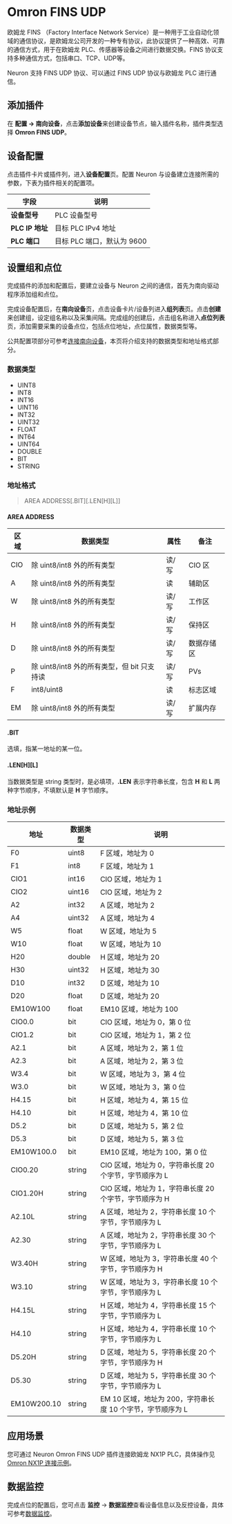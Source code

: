 # Omron FINS UDP

欧姆龙 FINS （Factory Interface Network Service）是一种用于工业自动化领域的通信协议，是欧姆龙公司开发的一种专有协议，此协议提供了一种高效、可靠的通信方式，用于在欧姆龙 PLC、传感器等设备之间进行数据交换。FINS 协议支持多种通信方式，包括串口、TCP、UDP等。

Neuron 支持 FINS UDP 协议、可以通过 FINS UDP 协议与欧姆龙 PLC 进行通信。

## 添加插件

在 **配置 -> 南向设备**，点击**添加设备**来创建设备节点，输入插件名称，插件类型选择 **Omron FINS UDP**。

## 设备配置

点击插件卡片或插件列，进入**设备配置**页。配置 Neuron 与设备建立连接所需的参数，下表为插件相关的配置项。

| 字段            | 说明                       |
| --------------- | -------------------------- |
| **设备型号**    | PLC 设备型号               |
| **PLC IP 地址** | 目标 PLC IPv4 地址         |
| **PLC 端口**    | 目标 PLC 端口，默认为 9600 |

## 设置组和点位

完成插件的添加和配置后，要建立设备与 Neuron 之间的通信，首先为南向驱动程序添加组和点位。

完成设备配置后，在**南向设备**页，点击设备卡片/设备列进入**组列表**页。点击**创建**来创建组，设定组名称以及采集间隔。完成组的创建后，点击组名称进入**点位列表**页，添加需要采集的设备点位，包括点位地址，点位属性，数据类型等。

公共配置项部分可参考[连接南向设备](../south-devices.md)，本页将介绍支持的数据类型和地址格式部分。

### 数据类型

* UINT8
* INT8
* INT16
* UINT16
* INT32
* UINT32
* FLOAT
* INT64
* UINT64
* DOUBLE
* BIT
* STRING

### 地址格式

> AREA ADDRESS\[.BIT]\[.LEN\[H]\[L]]

#### AREA ADDRESS

| 区域 | 数据类型                                    | 属性  | 备注       |
| ---- | ------------------------------------------- | ----- | ---------- |
| CIO  | 除 uint8/int8 外的所有类型                  | 读/写 | CIO 区     |
| A    | 除 uint8/int8 外的所有类型                  | 读    | 辅助区     |
| W    | 除 uint8/int8 外的所有类型                  | 读/写 | 工作区     |
| H    | 除 uint8/int8 外的所有类型                  | 读/写 | 保持区     |
| D    | 除 uint8/int8 外的所有类型                  | 读/写 | 数据存储区 |
| P    | 除 uint8/int8 外的所有类型，但 bit 只支持读 | 读/写 | PVs        |
| F    | int8/uint8                                  | 读    | 标志区域   |
| EM   | 除 uint8/int8 外的所有类型                  | 读/写 | 扩展内存   |

#### .BIT

选填，指某一地址的某一位。

#### .LEN\[H]\[L]

当数据类型是 string 类型时，是必填项，**.LEN** 表示字符串长度，包含 **H** 和 **L** 两种字节顺序，不填默认是 **H** 字节顺序。

### 地址示例

| 地址        | 数据类型 | 说明                                                       |
| ----------- | -------- | ---------------------------------------------------------- |
| F0          | uint8    | F 区域，地址为 0                                           |
| F1          | int8     | F 区域，地址为 1                                           |
| CIO1        | int16    | CIO 区域，地址为 1                                         |
| CIO2        | uint16   | CIO 区域，地址为 2                                         |
| A2          | int32    | A 区域，地址为 2                                           |
| A4          | uint32   | A 区域，地址为 4                                           |
| W5          | float    | W 区域，地址为 5                                           |
| W10         | float    | W 区域，地址为 10                                          |
| H20         | double   | H 区域，地址为 20                                          |
| H30         | uint32   | H 区域，地址为 30                                          |
| D10         | int32    | D 区域，地址为 10                                          |
| D20         | float    | D 区域，地址为 20                                          |
| EM10W100    | float    | EM10 区域，地址为 100                                      |
| CIO0.0      | bit      | CIO 区域，地址为 0，第 0 位                                |
| CIO1.2      | bit      | CIO 区域，地址为 1，第 2 位                                |
| A2.1        | bit      | A 区域，地址为 2，第 1 位                                  |
| A2.3        | bit      | A 区域，地址为 2，第 3 位                                  |
| W3.4        | bit      | W 区域，地址为 3，第 4 位                                  |
| W3.0        | bit      | W 区域，地址为 3，第 0 位                                  |
| H4.15       | bit      | H 区域，地址为 4，第 15 位                                 |
| H4.10       | bit      | H 区域，地址为 4，第 10 位                                 |
| D5.2        | bit      | D 区域，地址为 5，第 2 位                                  |
| D5.3        | bit      | D 区域，地址为 5，第 3 位                                  |
| EM10W100.0  | bit      | EM10 区域，地址为 100，第 0 位                             |
| CIO0.20     | string   | CIO 区域，地址为 0，字符串长度 20 个字节，字节顺序为 L     |
| CIO1.20H    | string   | CIO 区域，地址为 1，字符串长度 20 个字节，字节顺序为 H     |
| A2.10L      | string   | A 区域，地址为 2，字符串长度 10 个字节，字节顺序为 L       |
| A2.30       | string   | A 区域，地址为 2，字符串长度 30 个字节，字节顺序为 L       |
| W3.40H      | string   | W 区域，地址为 3，字符串长度 40 个字节，字节顺序为 H       |
| W3.10       | string   | W 区域，地址为 3，字符串长度 10 个字节，字节顺序为 L       |
| H4.15L      | string   | H 区域，地址为 4，字符串长度 15 个字节，字节顺序为 L       |
| H4.10       | string   | H 区域，地址为 4，字符串长度 10 个字节，字节顺序为 L       |
| D5.20H      | string   | D 区域，地址为 5，字符串长度 20 个字节，字节顺序为 H       |
| D5.30       | string   | D 区域，地址为 5，字符串长度 30 个字节，字节顺序为 L       |
| EM10W200.10 | string   | EM 10 区域，地址为 200，字符串长度 10 个字节，字节顺序为 L |

## 应用场景

您可通过 Neuron Omron FINS UDP 插件连接欧姆龙 NX1P PLC，具体操作见 [Omron NX1P 连接示例](./example/nx1p/nx1p.md)。

## 数据监控

完成点位的配置后，您可点击 **监控** -> **数据监控**查看设备信息以及反控设备，具体可参考[数据监控](../../../admin/monitoring.md)。
